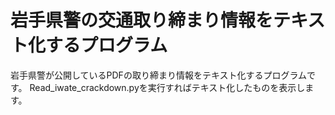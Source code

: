 # 岩手県警の交通取り締まり情報をテキスト化するプログラム
岩手県警が公開しているPDFの取り締まり情報をテキスト化するプログラムです。
Read_iwate_crackdown.pyを実行すればテキスト化したものを表示します。
